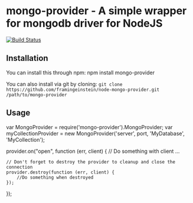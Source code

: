 mongo-provider - A simple wrapper for mongodb driver for NodeJS
====================
[![Build Status](https://secure.travis-ci.org/framingeinstein/node-mongo-provider.png)](http://travis-ci.org/framingeinstein/node-mongo-provider)

Installation
------------
You can install this through npm: npm install mongo-provider

You can also install via git by cloning: `git clone https://github.com/framingeinstein/node-mongo-provider.git /path/to/mongo-provider`

Usage
-----


var MongoProvider = require('mongo-provider').MongoProvider;
var myCollectionProvider = new MongoProvider('server', port, 'MyDatabase', 'MyCollection');

provider.on("open", function (err, client) {
	// Do something with client
	…
	
	// Don't forget to destroy the provider to cleanup and close the connection
	provider.destroy(function (err, client) {
		//Do something when destroyed
	});
});